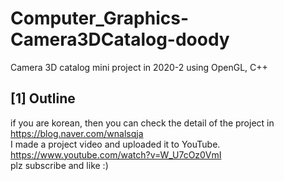 # Computer_Graphics-Camera3DCatalog-doody
Camera 3D catalog mini project in 2020-2 using OpenGL, C++


## [1] Outline
if you are korean, then you can check the detail of the project in https://blog.naver.com/wnalsqja  
I made a project video and uploaded it to YouTube. https://www.youtube.com/watch?v=W_U7cOz0VmI  
plz subscribe and like :)   

